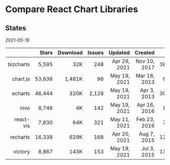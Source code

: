 # Compare React Chart Libraries

## States

_2021-05-19_

|           |  Stars | Download | Issues |      Updated |      Created |    Size |
|----------:|-------:|---------:|-------:|-------------:|-------------:|--------:|
| bizcharts |  5,595 |      32K |    248 | Apr 29, 2021 | Nov 10, 2017 | 387.8KB |
|  chart.js | 53,638 |   1,481K |     98 | May 19, 2021 | Mar 18, 2013 |  60.6KB |
|   echarts | 46,444 |     320K |  2,128 | May 19, 2021 |  Apr 3, 2013 | 308.6KB |
|      nivo |  8,746 |       4K |    142 | May 19, 2021	| Apr 16, 2016 |  98.9KB |
| react-vis |  7,830 |      64K |    321 | May 11, 2021 | Feb 23, 2016 |  79.2KB |
|  recharts | 16,338 |     629K |    168 | Apr 20, 2021 |  Aug 7, 2015 | 124.3KB |
|   victory |  8,867 |     143K |    153 | May 19, 2021 |  Jul 3, 2015 | 130.5KB |

